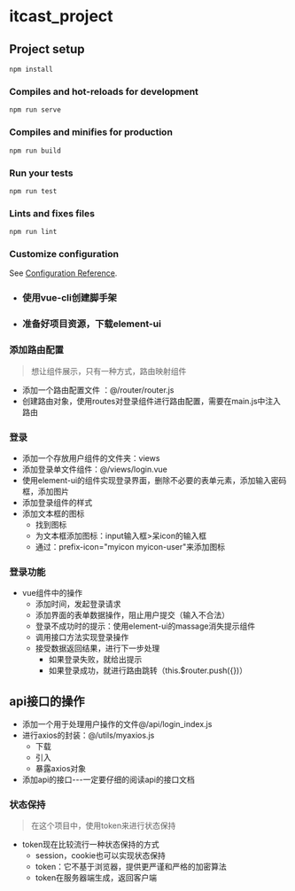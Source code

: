 # itcast_project

## Project setup
```
npm install
```

### Compiles and hot-reloads for development
```
npm run serve
```

### Compiles and minifies for production
```
npm run build
```

### Run your tests
```
npm run test
```

### Lints and fixes files
```
npm run lint
```

### Customize configuration
See [Configuration Reference](https://cli.vuejs.org/config/).

- ### 使用vue-cli创建脚手架

- ### 准备好项目资源，下载element-ui

  ### 



### 添加路由配置

> 想让组件展示，只有一种方式，路由映射组件

- 添加一个路由配置文件	：@/router/router.js
- 创建路由对象，使用routes对登录组件进行路由配置，需要在main.js中注入路由





### 登录

- 添加一个存放用户组件的文件夹：views
- 添加登录单文件组件：@/views/login.vue
- 使用element-ui的组件实现登录界面，删除不必要的表单元素，添加输入密码框，添加图片
- 添加登录组件的样式
- 添加文本框的图标
  - 找到图标
  - 为文本框添加图标：input输入框>呆icon的输入框
  - 通过：prefix-icon="myicon myicon-user"来添加图标





### 登录功能

- vue组件中的操作
  - 添加时间，发起登录请求
  - 添加界面的表单数据操作，阻止用户提交（输入不合法）
  - 登录不成功时的提示：使用element-ui的massage消失提示组件
  - 调用接口方法实现登录操作
  - 接受数据返回结果，进行下一步处理
    - 如果登录失败，就给出提示
    - 如果登录成功，就进行路由跳转（this.$router.push({})）





## api接口的操作

- 添加一个用于处理用户操作的文件@/api/login_index.js
- 进行axios的封装：@/utils/myaxios.js
  - 下载
  - 引入
  - 暴露axios对象
- 添加api的接口---一定要仔细的阅读api的接口文档





### 状态保持

> 在这个项目中，使用token来进行状态保持

- token现在比较流行一种状态保持的方式
  - session，cookie也可以实现状态保持
  - token：它不基于浏览器，提供更严谨和严格的加密算法
  - token在服务器端生成，返回客户端





